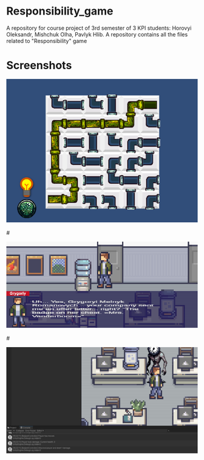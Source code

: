 # Responsibility_game
A repository for course project of 3rd semester of 3 KPI students: Horovyi Oleksandr, Mishchuk Olha, Pavlyk Hlib. A repository contains all the files related to "Responsibility" game

# Screenshots
<p>
    <img src="./screenshots/image23.png">
</p>
# ㅤ
<p>
    <img src="./screenshots/image1.png">
</p>
# ㅤ
<p>
    <img src="./screenshots/image10.png">
</p>
